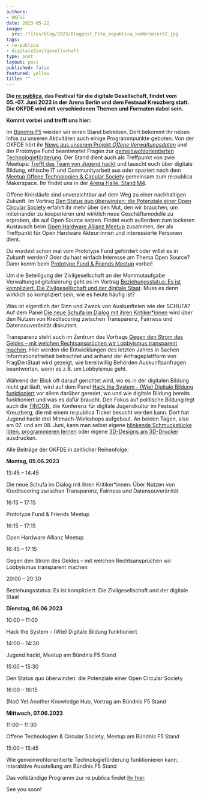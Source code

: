 ```yaml
---
authors:
- OKFDE
date: 2023-05-22
image: 
  src: /files/blog/2023/Blogpost_Foto_republica_kombrimiert2.jpg
tags:
- re-publica
- digitaleZivilgesellschaft
type: post
layout: post
published: false
featured: yellow
title: ""
---
```


**Die [re:publica](https://re-publica.com/de), das Festival für die digitale Gesellschaft, findet vom 05.-07. Juni 2023 in der Arena Berlin und dem Festsaal Kreuzberg statt. Die OKFDE wird mit verschiedenen Themen und Formaten dabei sein.**

**Kommt vorbei und trefft uns hier:**

Im [Bündnis F5](https://buendnis-f5.de/) werden wir einen Stand betreiben. Dort bekommt ihr neben Infos zu unseren Aktivitäten auch einige Programmpunkte geboten. Von der OKFDE hört ihr [News aus unserem Projekt *Offene Verwaltungsdaten*](https://re-publica.com/de/node/3707) und der Prototype Fund beantwortet Fragen zur [gemeinwohlorientierten Technologieförderung](https://re-publica.com/de/node/3717). Der Stand dient auch als Treffpunkt von zwei Meetups: [Trefft das Team von Jugend hackt](https://re-publica.com/de/node/3705) und tauscht euch über digitale Bildung, ethische IT und Communityarbeit aus oder spaziert nach dem [Meetup Offene Technologien & Circular Society](https://re-publica.com/de/node/3713) gemeinsam zum re:publica Makerspace. Ihr findet uns in der [Arena Halle, Stand M4](https://re-publica.com/de/lageplan).

Offene Kreisläufe sind unverzichtbar auf dem Weg zu einer nachhaltigen Zukunft. Im Vortrag [Den Status quo überwinden: die Potenziale einer Open Circular Society](https://re-publica.com/de/session/den-status-quo-ueberwinden-die-potenziale-einer-open-circular-society) erfahrt ihr mehr über den Mut, den wir brauchen, um miteinander zu kooperieren und wirklich neue Geschäftsmodelle zu erproben, die auf Open Source setzen. Findet euch außerdem zum lockeren Austausch beim [Open Hardware Allianz Meetup](https://re-publica.com/de/session/open-hardware-allianz-meetup) zusammen, der als Treffpunkt für Open Hardware Akteur:innen und interessierte Personen dient.

Du wurdest schon mal vom Prototype Fund gefördert oder willst es in Zukunft werden? Oder du hast einfach Interesse am Thema Open Source? Dann komm beim [Prototype Fund & Friends Meetup](https://re-publica.com/de/session/prototype-fund-friends-meetup-0) vorbei! 

Um die Beteiligung der Zivilgesellschaft an der Mammutaufgabe Verwaltungsdigitalisierung geht es im Vortrag [Beziehungsstatus: Es ist kompliziert. Die Zivilgesellschaft und der digitale Staat](https://re-publica.com/de/session/beziehungsstatus-es-ist-kompliziert-die-zivilgesellschaft-und-der-digitale-staat).  Muss es denn wirklich so kompliziert sein, wie es heute häufig ist? 

Was ist eigentlich der Sinn und Zweck von Auskunfteien wie der SCHUFA? Auf dem Panel [Die neue Schufa im Dialog mit ihren Kritiker*innen](https://re-publica.com/de/session/die-neue-schufa-im-dialog-mit-ihren-kritikerinnen-ueber-nutzen-von-kreditscoring-zwischen) wird über den Nutzen von Kreditscoring zwischen Transparenz, Fairness und Datensouveränität diskutiert. 

Transparenz steht auch im Zentrum des Vortrags [Gegen den Strom des Geldes – mit welchen Rechtsansprüchen wir Lobbyismus transparent machen](https://re-publica.com/de/session/gegen-den-strom-des-geldes-mit-welchen-rechtsanspruechen-wir-lobbyismus-transparent-machen). Hier werden die Entwicklungen des letzten Jahres in Sachen Informationsfreiheit betrachtet und anhand der Anfrageplattform von FragDenStaat wird gezeigt, wie bereitwillig Behörden Auskunftsanfragen beantworten, wenn es z.B. um Lobbyismus geht.

Während der Blick oft darauf gerichtet wird, wo es in der digitalen Bildung nicht gut läuft, wird auf dem Panel [Hack the System - (Wie) Digitale Bildung funktioniert](https://re-publica.com/de/session/hack-system-wie-digitale-bildung-funktioniert) vor allem darüber geredet, wo und wie digitale Bildung bereits funktioniert und was es dafür braucht. Den Fokus auf politische Bildung legt auch die [TINCON](https://tincon.org/), die Konferenz für digitale Jugendkultur im Festsaal Kreuzberg, die mit einem re:publica Ticket besucht werden kann. Dort hat Jugend hackt drei Mitmach-Workshops aufgebaut. An beiden Tagen, also am 07. und am 08. Juni, kann man selbst eigene [blinkende Schmuckstücke löten](https://tincon.org/session/loet-station-2/), [programmieren lernen](https://tincon.org/session/code-station/) oder eigene [3D-Designs am 3D-Drucker](https://tincon.org/session/3d-druck-station/) ausdrucken.



Alle Beiträge der OKFDE in zeitlicher Reihenfolge:

**Montag, 05.06.2023**

13:45 – 14:45

Die neue Schufa im Dialog mit ihren Kritiker*innen: Über Nutzen von Kreditscoring zwischen Transparenz, Fairness und Datensouveränität

16:15 – 17:15

Prototype Fund & Friends Meetup

16:15 – 17:15

Open Hardware Allianz Meetup

16:45 – 17:15

Gegen den Strom des Geldes – mit welchen Rechtsansprüchen wir Lobbyismus transparent machen

20:00 – 20:30

Beziehungsstatus: Es ist kompliziert. Die Zivilgesellschaft und der digitale Staat


**Dienstag, 06.06.2023**

10:00 – 11:00

Hack the System - (Wie) Digitale Bildung funktioniert

14:00 – 14:30

Jugend hackt, Meetup am Bündnis F5 Stand 

15:00 – 15:30

Den Status quo überwinden: die Potenziale einer Open Circular Society

16:00 – 16:15

(Not) Yet Another Knowledge Hub, Vortrag am Bündnis F5 Stand 

**Mittwoch, 07.06.2023**

11:00 – 11:30

Offene Technologien & Circular Society, Meetup am Bündnis F5 Stand

15:00 – 15:45

Wie gemeinwohlorientierte Technologieförderung funktionieren kann, interaktive Ausstellung am Bündnis F5 Stand




Das vollständige Programm zur re:publica findet [ihr hier](https://re-publica.com/de/sessions).  


See you soon!

